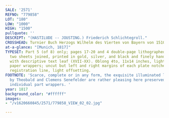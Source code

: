 ```yaml
---
SALE: '2571'
REFNO: "779858"
LOT: "180"
LOW: "1000"
HIGH: "1500"
pullquote: ''
DESCRIPT: "(HASTILUDE -- JOUSTING.) Friederich Schlichtegroll."
CROSSHEAD: Turnier Buch Herzogs Wilhelm des Vierten von Bayern von 1510 bis 1545.
at-a-glance: "[Munich, 1817]"
TYPESET: Part 5 (of 8) only; pages 17-20 and 4 double-page lithographed plates on
  two sheets joined, printed in gold, silver, and black and finely hand-colored, each
  with descriptive text leaf (XVII-XX). Oblong 4to, 11x14 inches, lightly worn printed
  paper wrappers; uncut but left and right margins of each plate notched to a lithographed
  registration line, light offsetting.
FOOTNOTE: 'Scarce, complete or in any form, the exquisite illuminated lithographs
  by Theobald and Clemens Senefelder are rather pleasing here preserved in the original
  individual part wrappers. '
year: 1817
background_color: "#ffffff"
images:
- "/v1620660845/2571/779858_VIEW_02_02.jpg"

---
```


